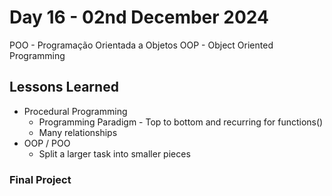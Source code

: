 # Day 16 - 02nd December 2024
POO - Programação Orientada a Objetos
OOP - Object Oriented Programming

## Lessons Learned
- Procedural Programming
    - Programming Paradigm - Top to bottom and recurring for functions()
    - Many relationships
- OOP / POO
    - Split a larger task into smaller pieces

### Final Project
